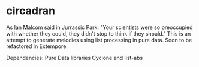 # circadran
As Ian Malcom said in Jurrassic Park: "Your scientists were so preoccupied with whether they could, they didn't stop to think if they should." This is an attempt to generate melodies using list processing in pure data. Soon to be refactored in Extempore.

Dependencies: Pure Data libraries Cyclone and list-abs
